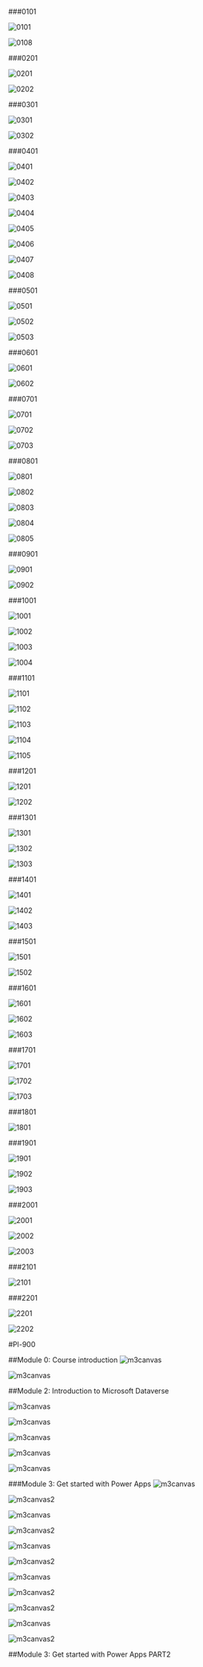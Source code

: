 ###0101

![0101](Evidencia/0101.PNG)

![0108](Evidencia/0108.PNG)

###0201

![0201](Evidencia/0201.PNG)

![0202](Evidencia/0202.PNG)

###0301

![0301](Evidencia/0301.PNG)

![0302](Evidencia/0302.PNG)

###0401

![0401](Evidencia/0401.PNG)

![0402](Evidencia/0402.PNG)

![0403](Evidencia/0403.PNG)

![0404](Evidencia/0404.PNG)

![0405](Evidencia/0405.PNG)

![0406](Evidencia/0406.PNG)

![0407](Evidencia/0407.PNG)

![0408](Evidencia/0408.PNG)

###0501

![0501](Evidencia/0501.PNG)

![0502](Evidencia/0502.PNG)

![0503](Evidencia/0503.PNG)

###0601

![0601](Evidencia/0601.PNG)

![0602](Evidencia/0602.PNG)

###0701

![0701](Evidencia/0701.PNG)

![0702](Evidencia/0702.PNG)

![0703](Evidencia/0703.PNG)

###0801

![0801](Evidencia/0801.PNG)

![0802](Evidencia/0802.PNG)

![0803](Evidencia/0803.PNG)

![0804](Evidencia/0804.PNG)

![0805](Evidencia/0805.PNG)

###0901

![0901](Evidencia/0901.PNG)

![0902](Evidencia/0902.PNG)

###1001

![1001](Evidencia/1001.PNG)

![1002](Evidencia/1002.PNG)

![1003](Evidencia/1003.PNG)

![1004](Evidencia/1004.PNG)

###1101

![1101](Evidencia/1101.PNG)

![1102](Evidencia/1102.PNG)

![1103](Evidencia/1103.PNG)

![1104](Evidencia/1104.PNG)

![1105](Evidencia/1105.PNG)

###1201

![1201](Evidencia/1201.PNG)

![1202](Evidencia/1202.PNG)

###1301

![1301](Evidencia/1301.PNG)

![1302](Evidencia/1302.PNG)

![1303](Evidencia/1303.PNG)

###1401

![1401](Evidencia/1401.PNG)

![1402](Evidencia/1402.PNG)

![1403](Evidencia/1403.PNG)

###1501

![1501](Evidencia/1501.PNG)

![1502](Evidencia/1502.PNG)

###1601

![1601](Evidencia/1601.PNG)

![1602](Evidencia/1602.PNG)

![1603](Evidencia/1603.PNG)

###1701

![1701](Evidencia/1701.PNG)

![1702](Evidencia/1702.PNG)

![1703](Evidencia/1703.PNG)

###1801

![1801](Evidencia/1801.PNG)

###1901

![1901](Evidencia/1901.PNG)

![1902](Evidencia/1902.PNG)

![1903](Evidencia/1903.PNG)

###2001

![2001](Evidencia/2001.PNG)

![2002](Evidencia/2002.PNG)

![2003](Evidencia/2003.PNG)

###2101

![2101](Evidencia/2101.PNG)

###2201

![2201](Evidencia/2201.PNG)

![2202](Evidencia/2202.PNG)

#Pl-900

##Module 0: Course introduction
![m3canvas](Evidencia/Pl-900PowerPlatformFund/m00Lab00_1.PNG)

![m3canvas](Evidencia/Pl-900PowerPlatformFund/m00Lab00_2.PNG)

##Module 2: Introduction to Microsoft Dataverse

![m3canvas](Evidencia/Pl-900PowerPlatformFund/m02Lab01_1.PNG)

![m3canvas](Evidencia/Pl-900PowerPlatformFund/m02Lab01_2.PNG)

![m3canvas](Evidencia/Pl-900PowerPlatformFund/m02Lab01_3.PNG)

![m3canvas](Evidencia/Pl-900PowerPlatformFund/m02Lab01_4.PNG)

![m3canvas](Evidencia/Pl-900PowerPlatformFund/m02Lab01_5.PNG)

###Module 3: Get started with Power Apps
![m3canvas](Evidencia/Pl-900PowerPlatformFund/m03Lab01_1.PNG)

![m3canvas2](Evidencia/Pl-900PowerPlatformFund/m03Lab01_1.PNG)

![m3canvas](Evidencia/Pl-900PowerPlatformFund/m03Lab01_2.PNG)

![m3canvas2](Evidencia/Pl-900PowerPlatformFund/m03Lab01_3.PNG)

![m3canvas](Evidencia/Pl-900PowerPlatformFund/m03Lab01_4.PNG)

![m3canvas2](Evidencia/Pl-900PowerPlatformFund/m03Lab01_5.PNG)

![m3canvas](Evidencia/Pl-900PowerPlatformFund/m03Lab01_6.PNG)

![m3canvas2](Evidencia/Pl-900PowerPlatformFund/m03Lab01_7.PNG)

![m3canvas2](Evidencia/Pl-900PowerPlatformFund/m03Lab01_8.PNG)

![m3canvas](Evidencia/Pl-900PowerPlatformFund/m03Lab01_9.PNG)

![m3canvas2](Evidencia/Pl-900PowerPlatformFund/m03Lab01_10.PNG)

##Module 3: Get started with Power Apps PART2
